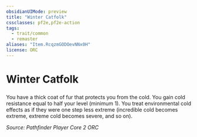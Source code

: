 ```yaml
---
obsidianUIMode: preview
title: "Winter Catfolk"
cssclasses: pf2e,pf2e-action
tags:
  - trait/common
  - remaster
aliases: "Item.RcqzmGODOevNNx0H"
license: ORC
---
```

# Winter Catfolk

### 






You have a thick coat of fur that protects you from the cold. You gain cold resistance equal to half your level (minimum 1). You treat environmental cold effects as if they were one step less extreme (incredible cold becomes extreme, extreme cold becomes severe, and so on).

*Source: Pathfinder Player Core 2*
*ORC*